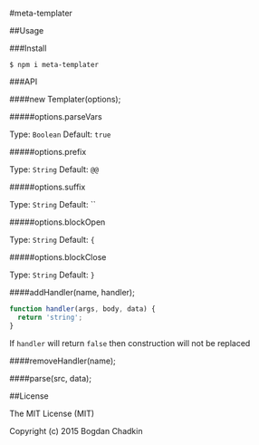 #meta-templater

##Usage

###Install

```
$ npm i meta-templater
```


###API

####new Templater(options);

#####options.parseVars

Type: `Boolean` Default: `true`

#####options.prefix

Type: `String` Default: `@@`

#####options.suffix

Type: `String` Default: ``

#####options.blockOpen

Type: `String` Default: `{`

#####options.blockClose

Type: `String` Default: `}`


####addHandler(name, handler);

```js
function handler(args, body, data) {
  return 'string';
}
```

If `handler` will return `false` then construction will not be replaced

####removeHandler(name);

####parse(src, data);


##License

The MIT License (MIT)

Copyright (c) 2015 Bogdan Chadkin

